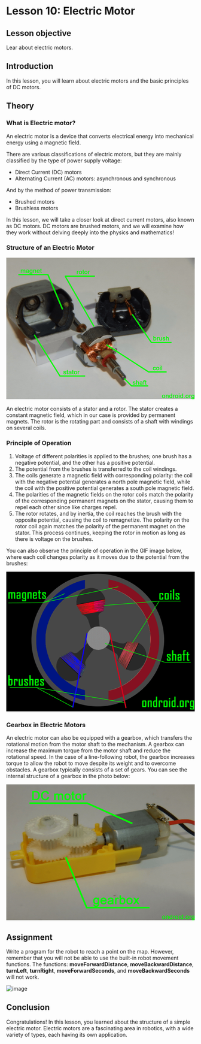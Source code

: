# Lesson 10: Electric Motor

## Lesson objective
Lear about electric motors.

## Introduction
In this lesson, you will learn about electric motors and the basic principles of DC motors.

## Theory
### What is Electric motor?

An electric motor is a device that converts electrical energy into mechanical energy using a magnetic field.

There are various classifications of electric motors, but they are mainly classified by the type of power supply voltage:
- Direct Current (DC) motors
- Alternating Current (AC) motors: asynchronous and synchronous

And by the method of power transmission:
- Brushed motors
- Brushless motors


In this lesson, we will take a closer look at direct current motors, also known as DC motors. DC motors are brushed motors, and we will examine how they work without delving deeply into the physics and mathematics!

### Structure of an Electric Motor

![image](https://github.com/autolab-fi/line-robot-curriculum/blob/main/images/module_3/inside_motor.png?raw=True)

An electric motor consists of a stator and a rotor. The stator creates a constant magnetic field, which in our case is provided by permanent magnets. The rotor is the rotating part and consists of a shaft with windings on several coils.


### Principle of Operation

1. Voltage of different polarities is applied to the brushes; one brush has a negative potential, and the other has a positive potential.
2. The potential from the brushes is transferred to the coil windings.
3. The coils generate a magnetic field with corresponding polarity: the coil with the negative potential generates a north pole magnetic field, while the coil with the positive potential generates a south pole magnetic field.
4. The polarities of the magnetic fields on the rotor coils match the polarity of the corresponding permanent magnets on the stator, causing them to repel each other since like charges repel.
5. The rotor rotates, and by inertia, the coil reaches the brush with the opposite potential, causing the coil to remagnetize. The polarity on the rotor coil again matches the polarity of the permanent magnet on the stator. This process continues, keeping the rotor in motion as long as there is voltage on the brushes.

You can also observe the principle of operation in the GIF image below, where each coil changes polarity as it moves due to the potential from the brushes:

![image](https://github.com/autolab-fi/line-robot-curriculum/blob/main/images/module_3/animation.gif?raw=True)

### Gearbox in Electric Motors

An electric motor can also be equipped with a gearbox, which transfers the rotational motion from the motor shaft to the mechanism. A gearbox can increase the maximum torque from the motor shaft and reduce the rotational speed. In the case of a line-following robot, the gearbox increases torque to allow the robot to move despite its weight and to overcome obstacles. A gearbox typically consists of a set of gears. You can see the internal structure of a gearbox in the photo below:

![image](https://github.com/autolab-fi/line-robot-curriculum/blob/main/images/module_3/small_size_gearbox.png?raw=True)


## Assignment
Write a program for the robot to reach a point on the map. However, remember that you will not be able to use the built-in robot movement functions. The functions: **moveForwardDistance**, **moveBackwardDistance**, **turnLeft**, **turnRight**, **moveForwardSeconds**, and **moveBackwardSeconds** will not work. 

![image](https://github.com/autolab-fi/line-robot-curriculum/blob/main/images/module_3/finsh_point.jpg?raw=True)


## Conclusion
Congratulations! In this lesson, you learned about the structure of a simple electric motor. Electric motors are a fascinating area in robotics, with a wide variety of types, each having its own application.